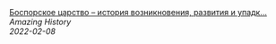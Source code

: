 <!--2024-01-04 01:37:28-->
<div class="yb">
  <a class="nodecor" href="/posts.html?istoriya/bosporskoe_carstvo_istoriya_vozniknoveniya_razvitiya_i_upadka_grecheskogo_gosudarstva_v_krymu">
    <img class="preview" data-videoid="G5NNmGljXyE" src="https://i.ytimg.com/vi/G5NNmGljXyE/hqdefault.jpg" align="middle" alt="">
  </a>
  <div class="inlbl text">
    <a class="nodecor" href="/posts.html?istoriya/bosporskoe_carstvo_istoriya_vozniknoveniya_razvitiya_i_upadka_grecheskogo_gosudarstva_v_krymu">Боспорское царство – история возникновения, развития и упадк...</a><br>
    <i class="smaller2">Amazing History</i><br>
    <i class="smaller3">2022-02-08</i>
  </div>
</div>
